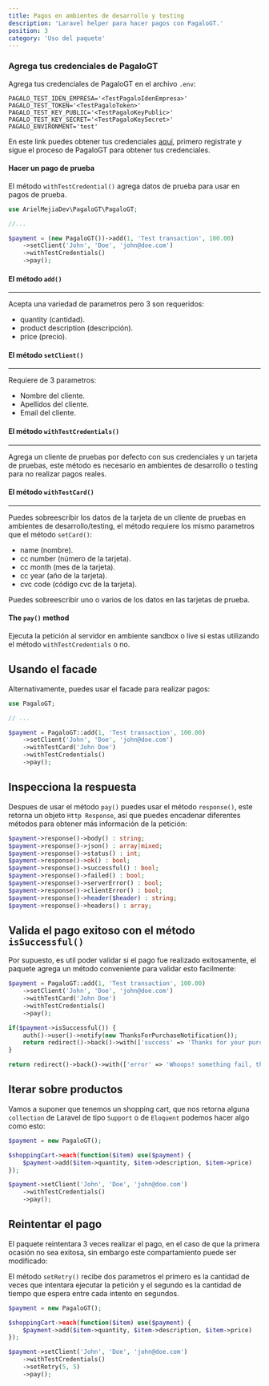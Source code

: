 ```yaml
---
title: Pagos en ambientes de desarrollo y testing
description: 'Laravel helper para hacer pagos con PagaloGT.'
position: 3
category: 'Uso del paquete'
---
```


### Agrega tus credenciales de PagaloGT

Agrega tus credenciales de PagaloGT en el archivo `.env`:

```env
PAGALO_TEST_IDEN_EMPRESA='<TestPagaloIdenEmpresa>'
PAGALO_TEST_TOKEN='<TestPagaloToken>'
PAGALO_TEST_KEY_PUBLIC='<TestPagaloKeyPublic>'
PAGALO_TEST_KEY_SECRET='<TestPagaloKeySecret>'
PAGALO_ENVIRONMENT='test'
```

En este link puedes obtener tus credenciales [aquí](https://app.pagalocard.com/developerint), primero registrate y sigue el proceso de PagaloGT para obtener tus credenciales.

#### Hacer un pago de prueba

El método `withTestCredential()` agrega datos de prueba para usar en pagos de prueba.

```php
use ArielMejiaDev\PagaloGT\PagaloGT;

//...

$payment = (new PagaloGT())->add(1, 'Test transaction', 100.00)
    ->setClient('John', 'Doe', 'john@doe.com')
    ->withTestCredentials()
    ->pay();
```

#### El método `add()`
---

Acepta una variedad de parametros pero 3 son requeridos:

- quantity (cantidad).
- product description (descripción).
- price (precio).

#### El método `setClient()`
---

Requiere de 3 parametros:

- Nombre del cliente.
- Apellidos del cliente.
- Email del cliente.

#### El método `withTestCredentials()`
---

Agrega un cliente de pruebas por defecto con sus credenciales y un tarjeta de pruebas, este método es necesario en ambientes de desarrollo o testing para no realizar pagos reales.

#### El método `withTestCard()`
---

Puedes sobreescribir los datos de la tarjeta de un cliente de pruebas en ambientes de desarrollo/testing, el método requiere los mismo parametros que el método `setCard()`:

- name (nombre).
- cc number (número de la tarjeta).
- cc month (mes de la tarjeta).
- cc year (año de la tarjeta).
- cvc code (código cvc de la tarjeta).

Puedes sobreescribir uno o varios de los datos en las tarjetas de prueba.

#### The `pay()` method

Ejecuta la petición al servidor en ambiente sandbox o live si estas utilizando el método `withTestCredentials` o no.

## Usando el facade

Alternativamente, puedes usar el facade para realizar pagos:

```php
use PagaloGT;

// ...

$payment = PagaloGT::add(1, 'Test transaction', 100.00)
    ->setClient('John', 'Doe', 'john@doe.com')
    ->withTestCard('John Doe')
    ->withTestCredentials()
    ->pay();
```

## Inspecciona la respuesta

Despues de usar el método `pay()` puedes usar el método `response()`, este retorna un objeto `Http Response`, así que puedes encadenar diferentes métodos para obtener más información de la petición:

```php
$payment->response()->body() : string;
$payment->response()->json() : array|mixed;
$payment->response()->status() : int;
$payment->response()->ok() : bool;
$payment->response()->successful() : bool;
$payment->response()->failed() : bool;
$payment->response()->serverError() : bool;
$payment->response()->clientError() : bool;
$payment->response()->header($header) : string;
$payment->response()->headers() : array;
```

## Valida el pago exitoso con el método `isSuccessful()`

Por supuesto, es util poder validar si el pago fue realizado exitosamente, el paquete agrega un método conveniente para validar esto facilmente:

```php
$payment = PagaloGT::add(1, 'Test transaction', 100.00)
    ->setClient('John', 'Doe', 'john@doe.com')
    ->withTestCard('John Doe')
    ->withTestCredentials()
    ->pay();

if($payment->isSuccessful()) {
    auth()->user()->notify(new ThanksForPurchaseNotification());
    return redirect()->back()->with(['success' => 'Thanks for your purchase...']);
}

return redirect()->back()->with(['error' => 'Whoops! something fail, the payment fail...']);
```

## Iterar sobre productos

Vamos a suponer que tenemos un shopping cart, que nos retorna alguna `collection` de Laravel de tipo `Support` o de `Eloquent` podemos hacer algo como esto:

```php
$payment = new PagaloGT();

$shoppingCart->each(function($item) use($payment) {
    $payment->add($item->quantity, $item->description, $item->price)
});

$payment->setClient('John', 'Doe', 'john@doe.com')
    ->withTestCredentials()
    ->pay();
```

## Reintentar el pago

El paquete reintentara 3 veces realizar el pago, en el caso de que la primera ocasión no sea exitosa, sin embargo este compartamiento puede ser modificado:

El método `setRetry()` recibe dos parametros el primero es la cantidad de veces que intentara ejecutar la petición y el segundo es la cantidad de tiempo que espera entre cada intento en segundos. 

```php
$payment = new PagaloGT();

$shoppingCart->each(function($item) use($payment) {
    $payment->add($item->quantity, $item->description, $item->price)
});

$payment->setClient('John', 'Doe', 'john@doe.com')
    ->withTestCredentials()
    ->setRetry(5, 5)
    ->pay();
```

